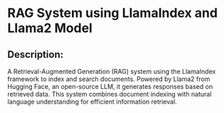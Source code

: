 # RAG System using LlamaIndex and Llama2 Model
## Description:
A Retrieval-Augmented Generation (RAG) system using the LlamaIndex framework to index and search documents. Powered by Llama2 from Hugging Face, an open-source LLM, it generates responses based on retrieved data. This system combines document indexing with natural language understanding for efficient information retrieval.
